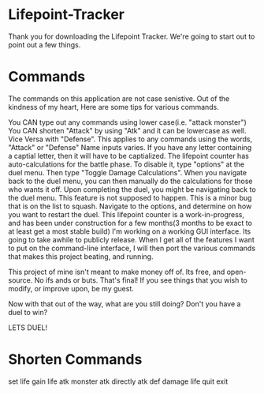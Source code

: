 # Lifepoint-Tracker

Thank you for downloading the Lifepoint Tracker. We're going to start out to point out a few things.

Commands
=========

  The commands on this application are not case senistive. Out of the kindness of my heart, Here are some tips for various commands.
  
  You CAN type out any commands using lower case(i.e. "attack monster")
  You CAN shorten "Attack" by using "Atk" and it can be lowercase as well. Vice Versa with "Defense". This applies to any commands using the words, "Attack" or "Defense"
  Name inputs varies. If you have any letter containing a captial letter, then it will have to be captialized.
  The lifepoint counter has auto-calculations for the battle phase. To disable it, type "options" at the duel menu. Then type "Toggle Damage Calculations". When you navigate back to the duel menu, you can then manually do the calculations for those who wants it off.
  Upon completing the duel, you might be navigating back to the duel menu. This feature is not supposed to happen. This is a minor bug that is on the list to squash. Navigate to the options, and determine on how you want to restart the duel.
  This lifepoint counter is a work-in-progress, and has been under construction for a few months(3 months to be exact to at least get a most stable build)
  I'm working on a working GUI interface. Its going to take awhile to publicly release. When I get all of the features I want to put on the command-line interface, I will then port the various commands that makes this project beating, and running.

This project of mine isn't meant to make money off of. Its free, and open-source. No ifs ands or buts. That's final! If you see things that you wish to modify, or improve upon, be my guest. 

Now with that out of the way, what are you still doing? Don't you have a duel to win?

LETS DUEL!

Shorten Commands
================

set life
gain life
atk monster
atk directly
atk
def
damage life
quit
exit
